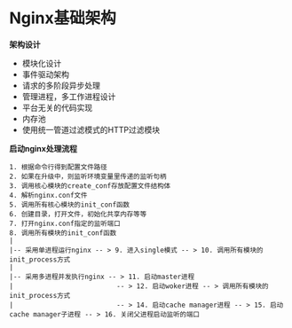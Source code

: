 # Nginx基础架构

**架构设计**
- 模块化设计
- 事件驱动架构
- 请求的多阶段异步处理
- 管理进程，多工作进程设计
- 平台无关的代码实现
- 内存池
- 使用统一管道过滤模式的HTTP过滤模块

**启动nginx处理流程**

```shell
1. 根据命令行得到配置文件路径
2. 如果在升级中，则监听环境变量里传递的监听句柄
3. 调用核心模块的create_conf存放配置文件结构体
4. 解析nginx.conf文件
5. 调用所有核心模块的init_conf函数
6. 创建目录，打开文件，初始化共享内存等等
7. 打开nginx.conf指定的监听端口
8. 调用所有模块的init_conf函数
|
|-- 采用单进程运行nginx -- > 9. 进入single模式 -- > 10. 调用所有模块的init_process方式
|
|-- 采用多进程并发执行nginx -- > 11. 启动master进程
|                          -- > 12. 启动woker进程 -- > 调用所有模块的init_process方式
|                          -- > 14. 启动cache manager进程 -- > 15. 启动cache manager子进程 -- > 16. 关闭父进程启动监听的端口
```